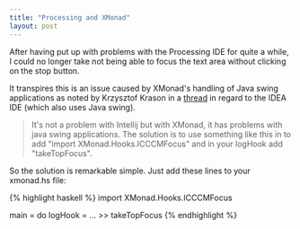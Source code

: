 ```yaml
---
title: "Processing and XMonad"
layout: post
---
```


After having put up with problems with the Processing IDE for quite a
while, I could no longer take not being able to focus the text area
without clicking on the stop button.

It transpires this is an issue caused by XMonad's handling of Java swing
applications as noted by Krzysztof Krason in a [thread](http://youtrack.jetbrains.com/issue/IDEA-65637)
in regard to the IDEA IDE (which also uses Java swing).

> It's not a problem with Intellij but with XMonad, it has problems with
> java swing applications.
> The solution is to use something like this in to add "import
> XMonad.Hooks.ICCCMFocus" and in your logHook add "takeTopFocus".

So the solution is remarkable simple. Just add these lines to your
xmonad.hs file:

{% highlight haskell %}
import XMonad.Hooks.ICCCMFocus

main = do
  logHook = ... >> takeTopFocus 
{% endhighlight %}

